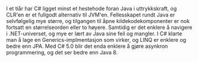 I et tiår har C# ligget minst et hestehode foran Java i uttrykkskraft, og CLR'en er et fullgodt alternativ til JVM'en. Fellesskapet rundt Java er selvfølgelig mye større, og tilgangen til åpne kildekodekomponenter er nok fortsatt en størrelseorden eller to høyere. Samtidig er det enklere å navigere i .NET-universet, og mye er lært av Java sine feil og mangler. I C# klarte man å lage en Generics-implmentasjon som virker, og LINQ er enklere og bedre enn JPA. Med C# 5.0 blir det enda enklere å gjøre asynkron programmering, og det ser bedre enn Java 8.